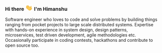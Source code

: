 ### Hi there <img src="https://github.com/hkm007/hkm007/blob/master/Assets/Hi.gif" height ="20px"  width="25px"> I'm Himanshu

Software engineer who loves to code and solve problems by building things ranging from pocket projects to large scale distributed systems. Expertise with hands-on experience in system design, design patterns, microservices, test driven development, agile methodologies etc. Occasionally participate in coding contests, hackathons and contribute to open source too.
